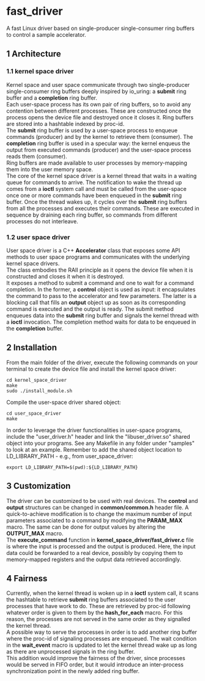 # fast_driver

A fast Linux driver based on single-producer single-consumer ring buffers to control a sample accelerator.  

## 1 Architecture

### 1.1 kernel space driver

Kernel space and user space communicate through two single-producer single-consumer ring buffers deeply inspired by io_uring: a **submit** ring buffer and a **completion** ring buffer.  
Each user-space process has its own pair of ring buffers, so to avoid any contention between different processes. These are constructed once the process opens the device file and destroyed once it closes it. Ring buffers are stored into a hashtable indexed by proc-id.  
The **submit** ring buffer is used by a user-space process to enqueue commands (producer) and by the kernel to retrieve them (consumer). The **completion** ring buffer is used in a specular way: the kernel enqueus the output from executed commands (producer) and the user-space process reads them (consumer).  
Ring buffers are made available to user processes by memory-mapping them into the user memory space.  
The core of the kernel space driver is a kernel thread that waits in a waiting queue for commands to arrive. The notification to wake the thread up comes from a **ioctl** system call and must be called from the user-space once one or more commands have been enqueued in the **submit** ring buffer. Once the thread wakes up, it cycles over the **submit** ring buffers from all the processes and executes their commands. These are executed in sequence by draining each ring buffer, so commands from different processes do not interleave.

### 1.2 user space driver

User space driver is a C++ **Accelerator** class that exposes some API methods to user space programs and communicates with the underlying kernel space drivers.  
The class embodies the RAII principle as it opens the device file when it is constructed and closes it when it is destroyed.  
It exposes a method to submit a command and one to wait for a command completion. In the former, a **control** object is used as input: it encapsulates the command to pass to the accelerator and few parameters. The latter is a blocking call that fills an **output** object up as soon as its corresponding command is executed and the output is ready. The submit method enqueues data into the **submit** ring buffer and signals the kernel thread with a **ioctl** invocation. The completion method waits for data to be enqueued in the **completion** buffer.

## 2 Installation

From the main folder of the driver, execute the following commands on your terminal to create the device file and install the kernel space driver:
```
cd kernel_space_driver
make
sudo ./install_module.sh
```
Compile the user-space driver shared object:
```
cd user_space_driver
make
```
In order to leverage the driver functionalities in user-space programs, include the "user_driver.h" header and link the "libuser_driver.so" shared object into your programs. See any Makefile in any folder under "samples" to look at an example. Remember to add the shared object location to LD_LIBRARY_PATH - e.g., from user_space_driver:
```
export LD_LIBRARY_PATH=$(pwd):${LD_LIBRARY_PATH}
```

## 3 Customization

The driver can be customized to be used with real devices. The **control** and **output** structures can be changed in **common/common.h** header file. A quick-to-achieve modification is to change the maximum number of input parameters associated to a command by modifying the **PARAM_MAX** macro. The same can be done for output values by altering the **OUTPUT_MAX** macro.  
The **execute_command** function in **kernel_space_driver/fast_driver.c** file is where the input is processed and the output is produced. Here, the input data could be forwarded to a real device, possibly by copying them to memory-mapped registers and the output data retrieved accordingly.

## 4 Fairness

Currently, when the kernel thread is woken up in a **ioctl** system call, it scans the hashtable to retrieve **submit** ring buffers associated to the user processes that have work to do. These are retrieved by proc-id following whatever order is given to them by the **hash_for_each** macro. For this reason, the processes are not served in the same order as they signalled the kernel thread.  
A possible way to serve the processes in order is to add another ring buffer where the proc-id of signaling processes are enqueued. The wait condition in the **wait_event** macro is updated to let the kernel thread wake up as long as there are unprocessed signals in the ring buffer.    
This addition would improve the fairness of the driver, since processes would be served in FIFO order, but it would introduce an inter-process synchronization point in the newly added ring buffer.